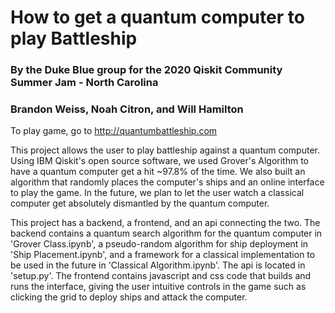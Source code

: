# How to get a quantum computer to play Battleship
### By the Duke Blue group for the 2020 Qiskit Community Summer Jam - North Carolina
### Brandon Weiss, Noah Citron, and Will Hamilton

To play game, go to http://quantumbattleship.com

This project allows the user to play battleship against a quantum computer. Using IBM Qiskit's open source software, we 
used Grover's Algorithm to have a quantum computer get a hit ~97.8% of the time. We also built an algorithm that randomly
places the computer's ships and an online interface to play the game. In the future, we plan to let the user watch a 
classical computer get absolutely dismantled by the quantum computer.

This project has a backend, a frontend, and an api connecting the two. The backend contains a quantum search algorithm
for the quantum computer in 'Grover Class.ipynb', a pseudo-random algorithm for ship deployment in 'Ship Placement.ipynb',
and a framework for a classical implementation to be used in the future in 'Classical Algorithm.ipynb'. The api is located
in 'setup.py'. The frontend contains javascript and css code that builds and runs the interface, giving the user intuitive
controls in the game such as clicking the grid to deploy ships and attack the computer.
